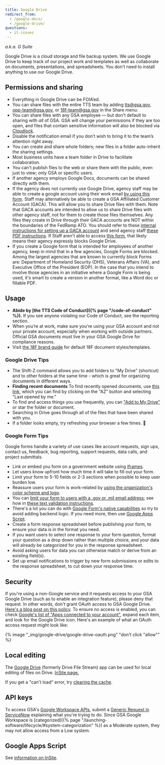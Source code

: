 ```yaml
---
title: Google Drive
redirect_from:
  - /google-docs/
  - /google-drive/
questions:
  - it-issues
---
```


_a.k.a. G Suite_

Google Drive is a cloud storage and file backup system. We use Google Drive to
keep track of our project work and templates as well as collaborate on
documents, presentations, and spreadsheets. You don't need to install anything
to use our Google Drive.

## Permissions and sharing

- Everything in Google Drive can be FOIA’ed.
- You can share files with the entire TTS team by adding
  [tts@gsa.gov](mailto:tts@gsa.gov),
  [opp-team@gsa.gov](mailto:opp-team@gsa.gov), or
  [18f-team@gsa.gov](mailto:18f-team@gsa.gov) in the Share menu.
- You can share files with any GSA employee — but don't default to sharing with
  _all_ of GSA. GSA will change your permissions if they are too open, and files
  that contain sensitive information will also be blocked via
  [Cloudlock](https://insite.gsa.gov/employee-resources/information-technology/do-it-yourself-self-help/google-g-suite-apps/sharing-securely-in-google/cloudlock).
- Disable the notification email if you don’t wish to bring it to the team’s
  attention right away.
- You can create and share whole folders; new files in a folder auto-inherit the
  sharing settings.
- Most business units have a team folder in Drive to facilitate collaboration.
- You can't publish files to the web or share them with the public, even just to
  view; only GSA or specific users.
- If another agency employs Google Docs, documents can be shared directly with
  them.
- If the agency does not currently use Google Drive, agency staff may be able to
  create a google account using their work email
  [by using this form](https://accounts.google.com/SignUpWithoutGmail?hl=en).
  Staff may alternatively be able to create a GSA Affiliated Customer Account
  (GACA). This will allow you to share Drive files with them. Note that GACA
  accounts are intended to allow us to share Drive files with other agency
  staff, not for them to create those files themselves. Any files they create in
  Drive through their GACA accounts are NOT within the boundaries of the FedRamp
  ATO. You should refer to these
  [internal instructions for setting up a GACA account](https://insite.gsa.gov/portal/content/517805?term=gaca)
  and send agency staff
  [these PDF instructions](https://insite.gsa.gov/cdnstatic/insite/GACA__GSAAffiliatedCustomerAccounts_May_2016-v2.pdf).
  If Staff aren't able to access
  [this form](https://accounts.google.com/SignUpWithoutGmail?hl=en), that likely
  means their agency expressly blocks Google Drive.
- If you create a Google form that is intended for employees of another agency,
  keep in mind that in a few agencies, Google Forms are blocked. Among the
  largest agencies that are known to currently block Forms are: Department of
  Homeland Security (DHS), Veterans Affairs (VA), and Executive Office of the
  President (EOP). In the case that you intend to involve those agencies in an
  initiative where a Google Form is being used, it's smart to create a version
  in another format, like a Word doc or fillable PDF.

## Usage

- **Abide by [the TTS Code of Conduct]({% page "/code-of-conduct" %}).** If you
  see anyone violating our Code of Conduct, see the reporting section.
- When you’re at work, make sure you're using your GSA account and not your
  private account, especially when working with outside partners. Official GSA
  documents must live in your GSA Google Drive for compliance reasons.
- Visit [the 18F brand guide](https://brand.18f.gov/templates/) for default 18F
  document styles/templates.

### Google Drive Tips

- The Shift-Z command allows you to add folders to "My Drive" (shortcut) and to
  other folders at the same time - which is great for organizing documents in
  different ways.
- **Finding recent documents** To find recently opened documents, use
  [this link](https://drive.google.com/drive/recent), which you can find by
  clicking on the "AZ" button and selecting "Last opened by me."
- To find and access things you use frequently, you can
  ["Add to My Drive"](https://support.google.com/drive/answer/2375057?hl=en) or
  star the folder or document.
- Searching in Drive goes through all of the files that have been shared with
  you.
- If a folder looks empty, try refreshing your browser a few times. :shrug:

### Google Form Tips

Google forms handle a variety of use cases like account requests, sign ups,
contact us, feedback, bug reporting, support requests, data calls, and project
submittals.

- Link or embed you form on a government website using
  [iframes](https://www.w3schools.com/tags/tag_iframe.asp).
- Let users know upfront how much time it will take to fill out your form.
- Limit your form to 5-10 fields or 2-3 sections when possible to keep user
  burden low.
- Reassure users your form is work-related by
  [using the organization's color scheme and logo](https://docs.google.com/forms/d/1xjiJCyJNFzWTieg8yUamntPeznADyfn8ZgIwHnM8PBg/viewform?edit_requested=true).
- You can
  [limit your form to users with a .gov or .mil email address](https://docs.google.com/forms/d/e/1FAIpQLSePimoF0RkiCP62BSIL_yj0yMXEUePNJ9AabPJqq1Xzbp_GVg/viewform);
  see how in
  [these text validation instructions](https://support.google.com/docs/answer/3378864?hl=en).
- There's a lot you can do with
  [Google Form's native capabilities](https://support.google.com/a/users/answer/9302965?hl=en)
  so try to avoid adding backend logic. If you need more, then use
  [Google Apps Script](#google-apps-script).
- Create a form response spreadsheet before publishing your form, to ensure your
  data is in the format you need.
- If you want users to select one response to your form question, format your
  question as a drop down rather than multiple choice, and your data will
  already be categorized for you in the response spreadsheet.
- Avoid asking users for data you can otherwise match or derive from an existing
  field(s).
- Set up email notifications to trigger by new form submissions or edits to the
  response spreadsheet, to cut down your response time.

## Security

If you're using a non-Google service and it requests access to your GSA Google
Drive (such as to enable an integration feature), please deny that request. In
other words, don't grant OAuth access to GSA Google Drive.
[Here's a blog post on this policy](https://18f.gsa.gov/2016/05/13/how-18f-handles-information-security-and-third-party-applications/).
To ensure no access is enabled, you can check
[Google's list of "Apps connected to your account"](https://security.google.com/settings/security/permissions),
expand each item, and look for the Google Drive icon. Here's an example of what
an OAuth access request might look like:

{% image "_img/google-drive/google-drive-oauth.png" "don't click "allow"" %}

## Local editing

The [Google Drive](https://support.google.com/drive/answer/7329379?hl=en)
(formerly Drive File Stream) app can be used for local editing of files on
Drive.
[InSite page.](https://insite.gsa.gov/employee-resources/information-technology/do-it-yourself-self-help/google-g-suite-apps/google-drive-and-shared-drive?term=drive%20file%20stream#Drive%20File%20Stream)

If you get a "can't load" error, try
[clearing the cache](https://remarkablemark.medium.com/how-to-clear-google-drive-cache-abf9efc6089e).

## API keys

To access GSA's
[Google Workspace APIs](https://developers.google.com/workspace), submit a
[Generic Request in ServiceNow](https://gsa.servicenowservices.com/sp/?id=sc_cat_item&sys_id=7a09e6672b523000a6e7a73319da1554)
explaining what you're trying to do. Since GSA Google Workspace is
[categorized]({% page "/launching-software/lifecycle/#system-categorization" %})
as a Moderate system, they may not allow access from a Low system.

## Google Apps Script

See
[information on InSite](https://insite.gsa.gov/employee-resources/information-technology/do-it-yourself-self-help/google-workspace/google-app-scripts).
